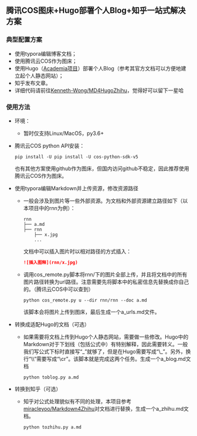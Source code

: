 ## 腾讯COS图床+Hugo部署个人Blog+知乎一站式解决方案

### 典型配置方案


- 使用typora编辑博客文档；
- 使用腾讯云COS作为图床；
- 使用Hugo（[Academia项目](https://wowchemy.com/docs/getting-started/)）部署个人Blog（参考其官方文档可以方便地建立起个人静态网站）；
- 知乎发布文章。
- 详细代码请前往[Kenneth-Wong/MD4HugoZhihu](https://github.com/Kenneth-Wong/MD4HugoZhihu)，觉得好可以留下一星哈



### 使用方法

- 环境：
  - 暂时仅支持Linux/MacOS，py3.6+

- 腾讯云COS python API安装：

  ```shell
  pip install -U pip install -U cos-python-sdk-v5
  ```

  也有其他方案使用github作为图床，但国内访问github不稳定，因此推荐使用腾讯云COS作为图床。

- 使用typora编辑Markdown并上传资源，修改资源路径

  - 一般会涉及到图片等一些外部资源。为文档和外部资源建立路径如下（以本项目中的rnn为例）：

    ```shell
    rnn
    ├── a.md
    ├── rnn
    	├── x.jpg
    	...
    ```

    文档中可以插入图片时以相对路径的方式插入：

    ```markdown
    ![插入图释](rnn/x.jpg)
    ```

  - 调用cos\_remote.py脚本将rnn/下的图片全部上传，并且将文档中的所有图片路径转换为url路径。注意需要先将脚本中的私密信息先替换成你自己的。（腾讯云COS中可以查到）

    ```shell
    python cos_remote.py u --dir rnn/rnn --doc a.md
    ```

    该脚本会将图片上传到图床，最后生成一个a_urls.md文件。

- 转换成适配Hugo的文档（可选）

  - 如果需要将文档上传到Hugo个人静态网站，需要做一些修改。Hugo中的Markdown对于下划线（包括公式中）有特别解释，因此需要转义。一般我们写公式下标时直接写“\_”就够了，但是在Hugo需要写成“\\_”。另外，换行“\\\\”需要写成“\\cr”。该脚本就是完成这两个任务。生成一个a\_blog.md文档

    ```shell
    python toblog.py a.md 
    ```

- 转换到知乎（可选）

  - 知乎对公式处理貌似有不同的处理，本项目参考[miracleyoo/Markdown4Zhihu](https://github.com/miracleyoo/Markdown4Zhihu)对文档进行替换，生成一个a\_zhihu.md文档。

    ```
    python tozhihu.py a.md
    ```

    

